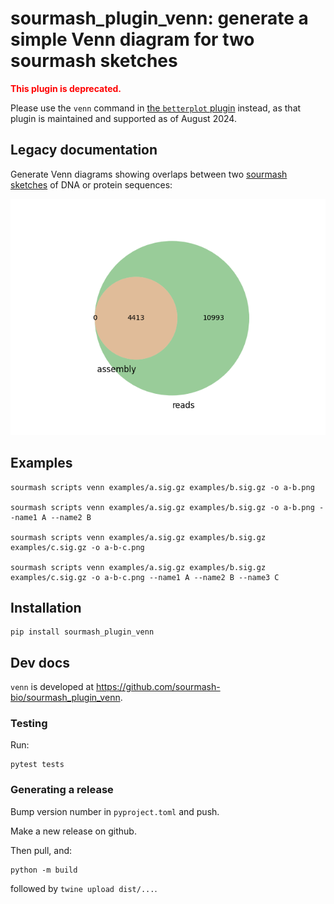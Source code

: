 # sourmash_plugin_venn: generate a simple Venn diagram for two sourmash sketches

<b><span style="color:red">This plugin is deprecated.</span></b>

Please use the `venn` command in
[the `betterplot` plugin](https://github.com/sourmash-bio/sourmash_plugin_betterplot/)
instead, as that plugin is maintained and supported as of August 2024.

## Legacy documentation

Generate Venn diagrams showing overlaps between two
[sourmash sketches](https://sourmash.readthedocs.io/) of DNA or
protein sequences:

![simple Venn diagram](doc/simple.png)

## Examples

```
sourmash scripts venn examples/a.sig.gz examples/b.sig.gz -o a-b.png

sourmash scripts venn examples/a.sig.gz examples/b.sig.gz -o a-b.png --name1 A --name2 B

sourmash scripts venn examples/a.sig.gz examples/b.sig.gz examples/c.sig.gz -o a-b-c.png 

sourmash scripts venn examples/a.sig.gz examples/b.sig.gz examples/c.sig.gz -o a-b-c.png --name1 A --name2 B --name3 C
```

## Installation

```
pip install sourmash_plugin_venn
```

## Dev docs

`venn` is developed at https://github.com/sourmash-bio/sourmash_plugin_venn.

### Testing

Run:
```
pytest tests
```

### Generating a release

Bump version number in `pyproject.toml` and push.

Make a new release on github.

Then pull, and:

```
python -m build
```

followed by `twine upload dist/...`.
